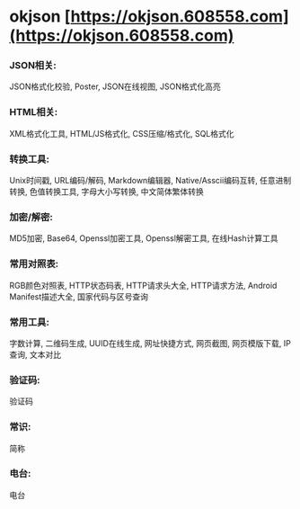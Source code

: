 # okjson [https://okjson.608558.com](https://okjson.608558.com)
### JSON相关:
JSON格式化校验, Poster, JSON在线视图, JSON格式化高亮
### HTML相关:
XML格式化工具, HTML/JS格式化, CSS压缩/格式化, SQL格式化
### 转换工具:
Unix时间戳, URL编码/解码, Markdown编辑器, Native/Asscii编码互转, 任意进制转换, 色值转换工具, 字母大小写转换, 中文简体繁体转换
### 加密/解密:
MD5加密, Base64, Openssl加密工具, Openssl解密工具, 在线Hash计算工具
### 常用对照表:
RGB颜色对照表, HTTP状态码表, HTTP请求头大全, HTTP请求方法, Android Manifest描述大全, 国家代码与区号查询
### 常用工具:
字数计算, 二维码生成, UUID在线生成, 网址快捷方式, 网页截图, 网页模版下载, IP查询, 文本对比
### 验证码:
验证码
### 常识:
简称
### 电台:
电台